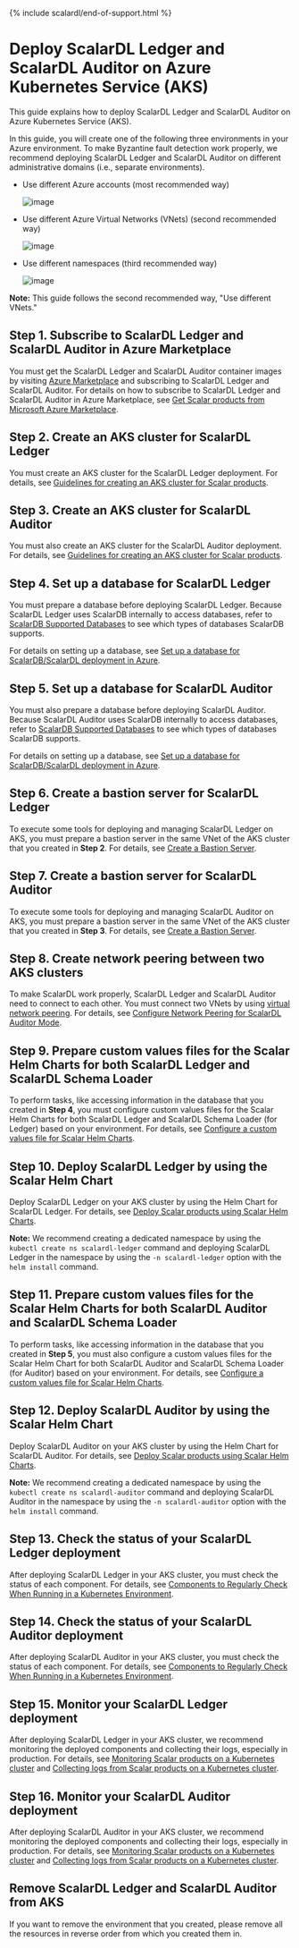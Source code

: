 {% include scalardl/end-of-support.html %}

# Deploy ScalarDL Ledger and ScalarDL Auditor on Azure Kubernetes Service (AKS)

This guide explains how to deploy ScalarDL Ledger and ScalarDL Auditor on Azure Kubernetes Service (AKS).

In this guide, you will create one of the following three environments in your Azure environment. To make Byzantine fault detection work properly, we recommend deploying ScalarDL Ledger and ScalarDL Auditor on different administrative domains (i.e., separate environments).

* Use different Azure accounts (most recommended way)

  ![image](./images/png/AKS_ScalarDL_Auditor_Multi_Account.drawio.png)

* Use different Azure Virtual Networks (VNets) (second recommended way)

  ![image](./images/png/AKS_ScalarDL_Auditor_Multi_VNet.drawio.png)

* Use different namespaces (third recommended way)

  ![image](./images/png/AKS_ScalarDL_Auditor_Multi_Namespace.drawio.png)

**Note:** This guide follows the second recommended way, "Use different VNets."

## Step 1. Subscribe to ScalarDL Ledger and ScalarDL Auditor in Azure Marketplace

You must get the ScalarDL Ledger and ScalarDL Auditor container images by visiting [Azure Marketplace](https://azuremarketplace.microsoft.com/en/marketplace/apps/scalarinc.scalardl) and subscribing to ScalarDL Ledger and ScalarDL Auditor. For details on how to subscribe to ScalarDL Ledger and ScalarDL Auditor in Azure Marketplace, see [Get Scalar products from Microsoft Azure Marketplace](./AzureMarketplaceGuide.md#get-scalar-products-from-microsoft-azure-marketplace).

## Step 2. Create an AKS cluster for ScalarDL Ledger

You must create an AKS cluster for the ScalarDL Ledger deployment. For details, see [Guidelines for creating an AKS cluster for Scalar products](./CreateAKSClusterForScalarProducts.md).

## Step 3. Create an AKS cluster for ScalarDL Auditor

You must also create an AKS cluster for the ScalarDL Auditor deployment. For details, see [Guidelines for creating an AKS cluster for Scalar products](./CreateAKSClusterForScalarProducts.md).

## Step 4. Set up a database for ScalarDL Ledger

You must prepare a database before deploying ScalarDL Ledger. Because ScalarDL Ledger uses ScalarDB internally to access databases, refer to [ScalarDB Supported Databases](https://github.com/scalar-labs/scalardb/blob/master/docs/scalardb-supported-databases.md) to see which types of databases ScalarDB supports.

For details on setting up a database, see [Set up a database for ScalarDB/ScalarDL deployment in Azure](./SetupDatabaseForAzure.md).

## Step 5. Set up a database for ScalarDL Auditor

You must also prepare a database before deploying ScalarDL Auditor. Because ScalarDL Auditor uses ScalarDB internally to access databases, refer to [ScalarDB Supported Databases](https://github.com/scalar-labs/scalardb/blob/master/docs/scalardb-supported-databases.md) to see which types of databases ScalarDB supports.

For details on setting up a database, see [Set up a database for ScalarDB/ScalarDL deployment in Azure](./SetupDatabaseForAzure.md).

## Step 6. Create a bastion server for ScalarDL Ledger

To execute some tools for deploying and managing ScalarDL Ledger on AKS, you must prepare a bastion server in the same VNet of the AKS cluster that you created in **Step 2**. For details, see [Create a Bastion Server](./CreateBastionServer.md).

## Step 7. Create a bastion server for ScalarDL Auditor

To execute some tools for deploying and managing ScalarDL Auditor on AKS, you must prepare a bastion server in the same VNet of the AKS cluster that you created in **Step 3**. For details, see [Create a Bastion Server](./CreateBastionServer.md).

## Step 8. Create network peering between two AKS clusters

To make ScalarDL work properly, ScalarDL Ledger and ScalarDL Auditor need to connect to each other. You must connect two VNets by using [virtual network peering](https://docs.microsoft.com/en-us/azure/virtual-network/virtual-network-peering-overview). For details, see [Configure Network Peering for ScalarDL Auditor Mode](./NetworkPeeringForScalarDLAuditor.md).

## Step 9. Prepare custom values files for the Scalar Helm Charts for both ScalarDL Ledger and ScalarDL Schema Loader

To perform tasks, like accessing information in the database that you created in **Step 4**, you must configure custom values files for the Scalar Helm Charts for both ScalarDL Ledger and ScalarDL Schema Loader (for Ledger) based on your environment. For details, see [Configure a custom values file for Scalar Helm Charts](https://github.com/scalar-labs/helm-charts/blob/main/docs/configure-custom-values-file.md).

## Step 10. Deploy ScalarDL Ledger by using the Scalar Helm Chart

Deploy ScalarDL Ledger on your AKS cluster by using the Helm Chart for ScalarDL Ledger. For details, see [Deploy Scalar products using Scalar Helm Charts](https://github.com/scalar-labs/helm-charts/blob/main/docs/how-to-deploy-scalar-products.md).

**Note:** We recommend creating a dedicated namespace by using the `kubectl create ns scalardl-ledger` command and deploying ScalarDL Ledger in the namespace by using the `-n scalardl-ledger` option with the `helm install` command.

## Step 11. Prepare custom values files for the Scalar Helm Charts for both ScalarDL Auditor and ScalarDL Schema Loader

To perform tasks, like accessing information in the database that you created in **Step 5**, you must also configure a custom values files for the Scalar Helm Chart for both ScalarDL Auditor and ScalarDL Schema Loader (for Auditor) based on your environment. For details, see [Configure a custom values file for Scalar Helm Charts](https://github.com/scalar-labs/helm-charts/blob/main/docs/configure-custom-values-file.md).

## Step 12. Deploy ScalarDL Auditor by using the Scalar Helm Chart

Deploy ScalarDL Auditor on your AKS cluster by using the Helm Chart for ScalarDL Auditor. For details, see [Deploy Scalar products using Scalar Helm Charts](https://github.com/scalar-labs/helm-charts/blob/main/docs/how-to-deploy-scalar-products.md).

**Note:** We recommend creating a dedicated namespace by using the `kubectl create ns scalardl-auditor` command and deploying ScalarDL Auditor in the namespace by using the `-n scalardl-auditor` option with the `helm install` command.

## Step 13. Check the status of your ScalarDL Ledger deployment

After deploying ScalarDL Ledger in your AKS cluster, you must check the status of each component. For details, see [Components to Regularly Check When Running in a Kubernetes Environment](./RegularCheck.md).

## Step 14. Check the status of your ScalarDL Auditor deployment

After deploying ScalarDL Auditor in your AKS cluster, you must check the status of each component. For details, see [Components to Regularly Check When Running in a Kubernetes Environment](./RegularCheck.md).

## Step 15. Monitor your ScalarDL Ledger deployment

After deploying ScalarDL Ledger in your AKS cluster, we recommend monitoring the deployed components and collecting their logs, especially in production. For details, see [Monitoring Scalar products on a Kubernetes cluster](./K8sMonitorGuide.md) and [Collecting logs from Scalar products on a Kubernetes cluster](./K8sLogCollectionGuide.md).

## Step 16. Monitor your ScalarDL Auditor deployment

After deploying ScalarDL Auditor in your AKS cluster, we recommend monitoring the deployed components and collecting their logs, especially in production. For details, see [Monitoring Scalar products on a Kubernetes cluster](./K8sMonitorGuide.md) and [Collecting logs from Scalar products on a Kubernetes cluster](./K8sLogCollectionGuide.md).

## Remove ScalarDL Ledger and ScalarDL Auditor from AKS

If you want to remove the environment that you created, please remove all the resources in reverse order from which you created them in.

